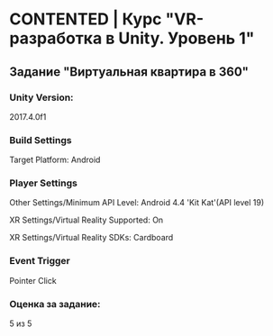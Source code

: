 # CONTENTED | Курс "VR-разработка в Unity. Уровень 1"

## Задание "Виртуальная квартира в 360"

### Unity Version:

2017.4.0f1

### Build Settings

Target Platform: Android

### Player Settings

Other Settings/Minimum API Level: Android 4.4 'Kit Kat'(API level 19)

XR Settings/Virtual Reality Supported: On

XR Settings/Virtual Reality SDKs: Cardboard

### Event Trigger

Pointer Click

### Оценка за задание:

5 из 5
